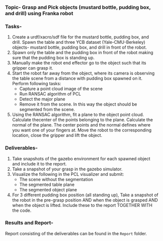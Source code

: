 ### Topic- Grasp and Pick objects (mustard bottle, pudding box, and drill) using Franka robot

### Tasks-

1. Create a urdf/xacro/sdf file for the mustard bottle, pudding box, and drill. Spawn the table and three YCB dataset (Yale-CMU-Berkeley) objects- mustard bottle, pudding box, and drill in front of the robot.
2. Spawn only the table and the pudding box in front of the robot making sure that the pudding box is standing up.
3. Manually make the robot end effector go to the object such that its gripper can grasp it.
4. Start the robot far away from the object, where its camera is observing the table scene from a distance with pudding box spawned on it. Perform following tasks:
    * Capture a point cloud image of the scene
    * Run RANSAC algorithm of PCL
    * Detect the major plane
    * Remove it from the scene. In this way the object should be segmented from the scene.
5. Using the RANSAC algorithm, fit a plane to the object point cloud. Calculate thecenter of the points belonging to the plane. Calculate the normal of the    plane. The center points and the normal defines where you want one of your fingers at. Move the robot to the corresponding location, close the gripper      and lift the object.

### Deliverables-

1. Take snapshots of the gazebo environment for each spawned object and include it to the report.
2. Take a snapshot of your grasp in the gazebo simulator.
3. Visualize the following in the PCL visualizer and submit:
    * The scene without the segmentation
    * The segmented table plane
    * The segmented object plane
4. For 3 different pudding box position (all standing up), Take a snapshot of the robot in the pre-grasp position AND when the object is grasped AND when      the object is lifted. Include these to the report TOGETHER WITH the code.

### Results and Report-

Report consisting of the deliverables can be found in the ` Report ` folder.
